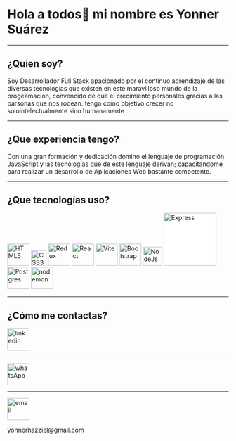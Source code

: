 # Hola a todos👋 mi nombre es Yonner Suárez

<hr>

## **¿Quien soy?**

Soy Desarrollador Full Stack apacionado por el continuo aprendizaje de las diversas tecnologías que existen en este maravilloso mundo de la progeamación, convencido de que el crecimiento personales gracias a las parsonas que nos rodean. tengo como objetivo crecer no solointelectualmente sino humanamente

<hr>

## **¿Que experiencia tengo?**

Con una gran formación y dedicación domino el lenguaje de programación JavaScript y las tecnologías que de este lenguaje derivan; capacitandome para realizar un desarrollo de Aplicaciones Web bastante competente.

<hr>

## **¿Que tecnologías uso?**

<picture style='background-color: transparent;'>
<img alt="HTML5" src="https://upload.wikimedia.org/wikipedia/commons/thumb/6/61/HTML5_logo_and_wordmark.svg/2048px-HTML5_logo_and_wordmark.svg.png" style='width:50px'>
<img alt="CSS3" src="https://upload.wikimedia.org/wikipedia/commons/thumb/d/d5/CSS3_logo_and_wordmark.svg/1200px-CSS3_logo_and_wordmark.svg.png" style='width:35px'>
<img alt="Redux" src="https://cdn.worldvectorlogo.com/logos/redux.svg" style='width:50px'>
<img alt="React" src="https://upload.wikimedia.org/wikipedia/commons/thumb/a/a7/React-icon.svg/2300px-React-icon.svg.png" style='width:50px'>
<img alt="Vite" src="https://upload.wikimedia.org/wikipedia/commons/thumb/f/f1/Vitejs-logo.svg/1039px-Vitejs-logo.svg.png" style='width:50px'>
<img alt="Bootstrap" src="https://upload.wikimedia.org/wikipedia/commons/thumb/b/b2/Bootstrap_logo.svg/2560px-Bootstrap_logo.svg.png" style='width:50px'>
<img alt="NodeJs" src="https://seeklogo.com/images/N/nodejs-logo-FBE122E377-seeklogo.com.png" style='width:43px'>
<img alt="Express" src="https://upload.wikimedia.org/wikipedia/commons/6/64/Expressjs.png" style='width:120px; background-color: white'>
<img alt="Postgres" src="https://upload.wikimedia.org/wikipedia/commons/thumb/2/29/Postgresql_elephant.svg/1985px-Postgresql_elephant.svg.png" style='width:50px'>
<img alt="nodemon" src="https://seeklogo.com/images/N/nodemon-logo-9F66F45AB1-seeklogo.com.png?v=637945119890000000" style='width:50px'>
</picture>

<hr>

## **¿Cómo me contactas?**

<picture style='width:50px'>
<a href='https://www.linkedin.com/in/yonner-suarez-247a29254/' style='width:50px'>
<img alt="linkedin" src="https://upload.wikimedia.org/wikipedia/commons/thumb/8/81/LinkedIn_icon.svg/2048px-LinkedIn_icon.svg.png" style='width:50px'>
</a>
</picture>

<hr>

<picture style='width:50px'>
<a href='https://api.whatsapp.com/send?phone=573186750868&text=Hi_Yonner' style='width:50px'>
<img alt="whatsApp" src="https://upload.wikimedia.org/wikipedia/commons/thumb/1/19/WhatsApp_logo-color-vertical.svg/2048px-WhatsApp_logo-color-vertical.svg.png" style='width:50px'>
</a>
</picture>

<hr>

<picture style='width:50px'>
<img alt="email" src="https://upload.wikimedia.org/wikipedia/commons/thumb/4/4e/Mail_%28iOS%29.svg/2048px-Mail_%28iOS%29.svg.png" style='width:50px'>
<p style='display:block'>yonnerhazziel@gmail.com</p>
</picture>
